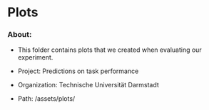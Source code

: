 # Plots

### About:
- This folder contains plots that we created when evaluating our experiment.


- Project: Predictions on task performance
- Organization: Technische Universität Darmstadt
- Path: /assets/plots/
